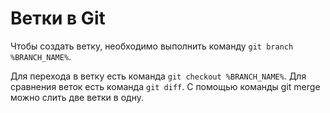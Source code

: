 # Ветки в Git 

Чтобы создать ветку, необходимо выполнить команду `git branch %BRANCH_NAME%`.

Для перехода в ветку есть команда `git checkout %BRANCH_NAME%`.
Для сравнения веток есть команда `git diff`.
С помощью команды git merge можно слить две ветки в одну.

